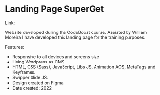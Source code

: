 # Landing Page SuperGet

Link: 

Website developed during the CodeBoost course. Assisted by William Moreira I have developed this landing page for the training purposes.

Features:

* Responsive to all devices and screens size
* Using Wordpress as CMS
* HTML, CSS (Sass), JavaScript, Libs JS, Animation AOS, MetaTags and Keyframes.
* Swipper Slide JS.
* Design created on Figma
* Date created: 2022
